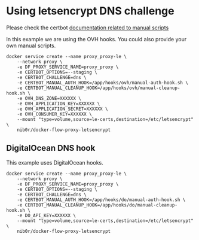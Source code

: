 # Using letsencrypt DNS challenge

Please check the certbot [documentation related to manual scripts](https://certbot.eff.org/docs/using.html#pre-and-post-validation-hooks)

In this example we are using the OVH hooks. You could also provide your own manual scripts.

```
docker service create --name proxy_proxy-le \
	--network proxy \
	-e DF_PROXY_SERVICE_NAME=proxy_proxy \
	-e CERTBOT_OPTIONS=--staging \
	-e CERTBOT_CHALLENGE=dns \
    -e CERTBOT_MANUAL_AUTH_HOOK=/app/hooks/ovh/manual-auth-hook.sh \
    -e CERTBOT_MANUAL_CLEANUP_HOOK=/app/hooks/ovh/manual-cleanup-hook.sh \
    -e OVH_DNS_ZONE=XXXXXX \
    -e OVH_APPLICATION_KEY=XXXXXX \
    -e OVH_APPLICATION_SECRET=XXXXXX \
    -e OVH_CONSUMER_KEY=XXXXXX \
	--mount "type=volume,source=le-certs,destination=/etc/letsencrypt" \
	nib0r/docker-flow-proxy-letsencrypt
```


## DigitalOcean DNS hook

This example uses DigitalOcean hooks.

```
docker service create --name proxy_proxy-le \
	--network proxy \
	-e DF_PROXY_SERVICE_NAME=proxy_proxy \
	-e CERTBOT_OPTIONS=--staging \
	-e CERTBOT_CHALLENGE=dns \
    -e CERTBOT_MANUAL_AUTH_HOOK=/app/hooks/do/manual-auth-hook.sh \
    -e CERTBOT_MANUAL_CLEANUP_HOOK=/app/hooks/do/manual-cleanup-hook.sh \
    -e DO_API_KEY=XXXXXX \
	--mount "type=volume,source=le-certs,destination=/etc/letsencrypt" \
	nib0r/docker-flow-proxy-letsencrypt
```

